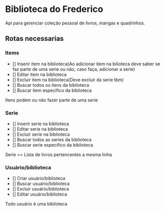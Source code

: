 # Biblioteca do Frederico

Api para gerenciar coleção pessoal de livros, mangas e quadrinhos.

## Rotas necessarias

### Items

- [] Inserir item na biblioteca(Ao adicionar item na bilioteca deve saber se faz parte de uma serie ou não, caso faça, adicionar a serie)
- [] Editar item na biblioteca
- [] Excluir item na biblioteca(Deve excluir da serie tbm)
- [] Buscar todos os itens da biblioteca
- [] Buscar item especifico da biblioteca

Itens podem ou não fazer parte de uma serie

### Serie

- [] Inserir serie na biblioteca
- [] Editar serie na biblioteca
- [] Excluir serie na biblioteca
- [] Buscar todos as series da biblioteca
- [] Buscar serie especifico da biblioteca

Serie == Lista de livros pertencentes a mesma linha

### Usuário/biblioteca

- [] Criar usuário/biblioteca
- [] Buscar usuário/biblioteca
- [] Excluir usuário/biblioteca
- [] Editar usuário/biblioteca

Todo usuário é uma biblioteca

